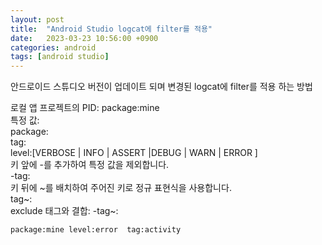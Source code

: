 ```yaml
---
layout: post
title:  "Android Studio logcat에 filter를 적용"
date:   2023-03-23 10:56:00 +0900
categories: android
tags: [android studio]
---
```


안드로이드 스튜디오 버전이 업데이트 되며 변경된 logcat에 filter를 적용 하는 방법<br>

로컬 앱 프로젝트의 PID: package:mine<br>
특정 값:<br>
package:<package-ID><br>
tag:<tag><br>
level:[VERBOSE | INFO | ASSERT |DEBUG | WARN | ERROR ]<br>
키 앞에 -를 추가하여 특정 값을 제외합니다.<br>
-tag:<exclude-tag><br>
키 뒤에 ~를 배치하여 주어진 키로 정규 표현식을 사용합니다.<br>
tag~:<regular-expression-tag><br>
exclude 태그와 결합: -tag~:<exclude-regular-expression-tag>

```bash
package:mine level:error  tag:activity
```